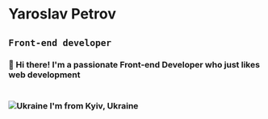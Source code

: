 # Yaroslav Petrov

## **`Front-end developer`**

### 👋 Hi there! I'm a passionate Front-end Developer who just likes web development <br><br>

### ![Ukraine](https://raw.githubusercontent.com/stevenrskelton/flag-icon/master/png/16/country-4x3/ua.png "Ukraine") I'm from Kyiv, Ukraine







<!--
**PetyaBiszeps/PetyaBiszeps** is a ✨ _special_ ✨ repository because its `README.md` (this file) appears on your GitHub profile.

Here are some ideas to get you started:

- 🔭 I’m currently working on ...
- 🌱 I’m currently learning ...
- 👯 I’m looking to collaborate on ...
- 🤔 I’m looking for help with ...
- 💬 Ask me about ...
- 📫 How to reach me: ...
- 😄 Pronouns: ...
- ⚡ Fun fact: ...
-->
